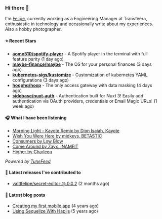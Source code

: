 ### Hi there 👋

I'm [Felipe](https://felipevm.com), currently working as a Engineering Manager at Transfeera, enthusiastic in technology and occasionally write about my experiences. Also a hobby photographer.

#### ⭐ Recent Stars
- **[aome510/spotify-player](https://github.com/aome510/spotify-player)** - A Spotify player in the terminal with full feature parity (1 day ago)
- **[maybe-finance/maybe](https://github.com/maybe-finance/maybe)** - The OS for your personal finances (3 days ago)
- **[kubernetes-sigs/kustomize](https://github.com/kubernetes-sigs/kustomize)** - Customization of kubernetes YAML configurations (3 days ago)
- **[hoophq/hoop](https://github.com/hoophq/hoop)** - The only access gateway with data masking (4 days ago)
- **[sidebase/nuxt-auth](https://github.com/sidebase/nuxt-auth)** - Authentication built for Nuxt 3! Easily add authentication via OAuth providers, credentials or Email Magic URLs! (1 week ago)

#### 🎧 What I have been listening
- [Morning Light - Kayote Remix by Dion Isaiah, Kayote](https://open.spotify.com/track/715ifzvhUmXYTPNbFnpxG4)
- [Wish You Were Here by midkeys, BETASTIC](https://open.spotify.com/track/4PU5pkAAb3VyckFx0dkan3)
- [Consumers by Low Blow](https://open.spotify.com/track/3t4qzhb1gFzhhylW5TW8X6)
- [Come Around by Zayx, INAMEIT](https://open.spotify.com/track/5EZVIYSieEEd9TrbW3C7KX)
- [Higher by Charleon](https://open.spotify.com/track/3e6rRgKM6WPyi20BoRzpSi)

_Powered by [TuneFeed](https://tunefeed.app?ref=valtlfelipe-gh-profile)_ 

#### 🚀 Latest releases I've contributed to


- [valtlfelipe/secret-editor @ 0.0.2](https://github.com/valtlfelipe/secret-editor/releases/tag/0.0.2) (2 months ago)

#### 📄 Latest blog posts
- [Creating my first mobile app](https://felipevm.com/posts/creating-my-first-mobile-app/) (4 years ago)
- [Using Sequelize With Hapijs](https://felipevm.com/posts/using-sequelize-with-hapijs/) (5 years ago)
